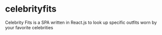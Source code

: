 # celebrityfits
Celebrity Fits is a SPA written in React.js to look up specific outfits worn by your favorite celebrities
